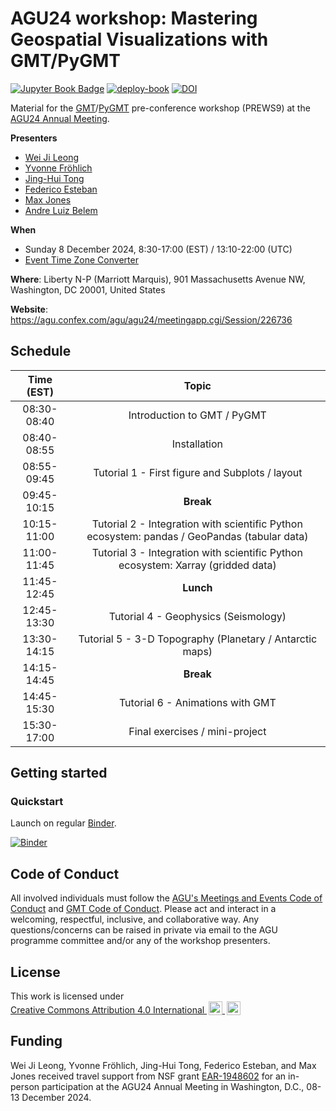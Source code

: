 # AGU24 workshop: Mastering Geospatial Visualizations with GMT/PyGMT

[![Jupyter Book Badge](https://jupyterbook.org/badge.svg)](https://www.generic-mapping-tools.org/agu24workshop)
[![deploy-book](https://github.com/GenericMappingTools/agu24workshop/actions/workflows/deploy-book.yml/badge.svg)](https://github.com/GenericMappingTools/agu24workshop/actions/workflows/deploy-book.yml)
[![DOI](https://zenodo.org/badge/DOI/10.5281/zenodo.15809716.svg)](https://doi.org/10.5281/zenodo.15809716)

Material for the
[GMT](https://www.generic-mapping-tools.org)/[PyGMT](https://www.pygmt.org)
pre-conference workshop (PREWS9) at the
[AGU24 Annual Meeting](https://www.agu.org/annual-meeting-2024).

**Presenters**

- [Wei Ji Leong](https://github.com/weiji14)
- [Yvonne Fröhlich](https://github.com/yvonnefroehlich)
- [Jing-Hui Tong](https://github.com/jhtong33)
- [Federico Esteban](https://github.com/Esteban82)
- [Max Jones](https://github.com/maxrjones)
- [Andre Luiz Belem](https://github.com/andrebelem)

**When**

- Sunday 8 December 2024, 8:30-17:00 (EST) / 13:10-22:00 (UTC)
- [Event Time Zone Converter](https://www.timeanddate.com/worldclock/fixedtime.html?msg=AGU24+workshop%3A+Mastering+Geospatial+Visualizations+with+GMT%2FPyGMT&iso=20241208T0830&p1=263&ah=8&am=30)

**Where**: Liberty N-P (Marriott Marquis), 901 Massachusetts Avenue NW,
Washington, DC 20001, United States

**Website**: https://agu.confex.com/agu/agu24/meetingapp.cgi/Session/226736

## Schedule

| Time (EST)  |                                            Topic                                             |
| :---------: | :------------------------------------------------------------------------------------------: |
| 08:30-08:40 |                                 Introduction to GMT / PyGMT                                  |
| 08:40-08:55 |                                         Installation                                         |
| 08:55-09:45 |                       Tutorial 1 - First figure and Subplots / layout                        |
| 09:45-10:15 |                                          **Break**                                           |
| 10:15-11:00 | Tutorial 2 - Integration with scientific Python ecosystem: pandas / GeoPandas (tabular data) |
| 11:00-11:45 |       Tutorial 3 - Integration with scientific Python ecosystem: Xarray (gridded data)       |
| 11:45-12:45 |                                          **Lunch**                                           |
| 12:45-13:30 |                             Tutorial 4 - Geophysics (Seismology)                             |
| 13:30-14:15 |                   Tutorial 5 - 3-D Topography (Planetary / Antarctic maps)                   |
| 14:15-14:45 |                                          **Break**                                           |
| 14:45-15:30 |                               Tutorial 6 - Animations with GMT                               |
| 15:30-17:00 |                                Final exercises / mini-project                                |

## Getting started

### Quickstart

Launch on regular [Binder](https://mybinder.readthedocs.io/en/latest/index.html).

[![Binder](https://mybinder.org/badge_logo.svg)](https://mybinder.org/v2/gh/GenericMappingTools/agu24workshop/main)

## Code of Conduct

All involved individuals must follow the
[AGU's Meetings and Events Code of Conduct](https://www.agu.org/plan-for-a-meeting/agumeetings/meetings-resources/meetings-code-of-conduct)
and [GMT Code of Conduct](https://github.com/GenericMappingTools/.github/blob/main/CODE_OF_CONDUCT.md).
Please act and interact in a welcoming, respectful, inclusive, and collaborative way.
Any questions/concerns can be raised in private via email to the AGU programme committee
and/or any of the workshop presenters.

## License

<p xmlns:cc="http://creativecommons.org/ns#" >This work is licensed under
  <a href="https://creativecommons.org/licenses/by/4.0" target="_blank" rel="license noopener noreferrer" style="display:inline-block;">
    Creative Commons Attribution 4.0 International
    <img style="height:22px!important;margin-left:3px;vertical-align:text-bottom;" src="https://mirrors.creativecommons.org/presskit/icons/cc.svg" alt="">
    <img style="height:22px!important;margin-left:3px;vertical-align:text-bottom;" src="https://mirrors.creativecommons.org/presskit/icons/by.svg" alt="">
  </a>
</p>

## Funding

Wei Ji Leong, Yvonne Fröhlich, Jing-Hui Tong, Federico Esteban, and Max Jones received travel support from NSF grant
[EAR-1948602](https://www.nsf.gov/awardsearch/showAward?AWD_ID=1948602) for an in-person participation at the AGU24
Annual Meeting in Washington, D.C., 08-13 December 2024.
